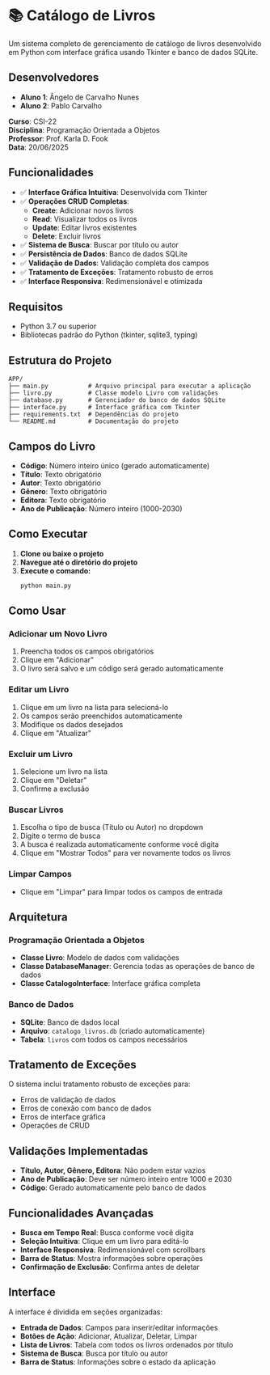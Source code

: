 # 📚 Catálogo de Livros

Um sistema completo de gerenciamento de catálogo de livros desenvolvido em Python com interface gráfica usando Tkinter e banco de dados SQLite.

## Desenvolvedores

- **Aluno 1**: Ângelo de Carvalho Nunes
- **Aluno 2**: Pablo Carvalho

**Curso**: CSI-22  
**Disciplina**: Programação Orientada a Objetos  
**Professor**: Prof. Karla D. Fook  
**Data**: 20/06/2025

## Funcionalidades

- ✅ **Interface Gráfica Intuitiva**: Desenvolvida com Tkinter
- ✅ **Operações CRUD Completas**:
  - **Create**: Adicionar novos livros
  - **Read**: Visualizar todos os livros
  - **Update**: Editar livros existentes
  - **Delete**: Excluir livros
- ✅ **Sistema de Busca**: Buscar por título ou autor
- ✅ **Persistência de Dados**: Banco de dados SQLite
- ✅ **Validação de Dados**: Validação completa dos campos
- ✅ **Tratamento de Exceções**: Tratamento robusto de erros
- ✅ **Interface Responsiva**: Redimensionável e otimizada

## Requisitos

- Python 3.7 ou superior
- Bibliotecas padrão do Python (tkinter, sqlite3, typing)

## Estrutura do Projeto

```
APP/
├── main.py           # Arquivo principal para executar a aplicação
├── livro.py          # Classe modelo Livro com validações
├── database.py       # Gerenciador do banco de dados SQLite
├── interface.py      # Interface gráfica com Tkinter
├── requirements.txt  # Dependências do projeto
└── README.md         # Documentação do projeto
```

## Campos do Livro

- **Código**: Número inteiro único (gerado automaticamente)
- **Título**: Texto obrigatório
- **Autor**: Texto obrigatório
- **Gênero**: Texto obrigatório
- **Editora**: Texto obrigatório
- **Ano de Publicação**: Número inteiro (1000-2030)

## Como Executar

1. **Clone ou baixe o projeto**
2. **Navegue até o diretório do projeto**
3. **Execute o comando:**
   ```bash
   python main.py
   ```

## Como Usar

### Adicionar um Novo Livro
1. Preencha todos os campos obrigatórios
2. Clique em "Adicionar"
3. O livro será salvo e um código será gerado automaticamente

### Editar um Livro
1. Clique em um livro na lista para selecioná-lo
2. Os campos serão preenchidos automaticamente
3. Modifique os dados desejados
4. Clique em "Atualizar"

### Excluir um Livro
1. Selecione um livro na lista
2. Clique em "Deletar"
3. Confirme a exclusão

### Buscar Livros
1. Escolha o tipo de busca (Título ou Autor) no dropdown
2. Digite o termo de busca
3. A busca é realizada automaticamente conforme você digita
4. Clique em "Mostrar Todos" para ver novamente todos os livros

### Limpar Campos
- Clique em "Limpar" para limpar todos os campos de entrada

## Arquitetura

### Programação Orientada a Objetos
- **Classe Livro**: Modelo de dados com validações
- **Classe DatabaseManager**: Gerencia todas as operações de banco de dados
- **Classe CatalogoInterface**: Interface gráfica completa

### Banco de Dados
- **SQLite**: Banco de dados local
- **Arquivo**: `catalogo_livros.db` (criado automaticamente)
- **Tabela**: `livros` com todos os campos necessários

## Tratamento de Exceções

O sistema inclui tratamento robusto de exceções para:
- Erros de validação de dados
- Erros de conexão com banco de dados
- Erros de interface gráfica
- Operações de CRUD

## Validações Implementadas

- **Título, Autor, Gênero, Editora**: Não podem estar vazios
- **Ano de Publicação**: Deve ser número inteiro entre 1000 e 2030
- **Código**: Gerado automaticamente pelo banco de dados

## Funcionalidades Avançadas

- **Busca em Tempo Real**: Busca conforme você digita
- **Seleção Intuitiva**: Clique em um livro para editá-lo
- **Interface Responsiva**: Redimensionável com scrollbars
- **Barra de Status**: Mostra informações sobre operações
- **Confirmação de Exclusão**: Confirma antes de deletar

## Interface

A interface é dividida em seções organizadas:
- **Entrada de Dados**: Campos para inserir/editar informações
- **Botões de Ação**: Adicionar, Atualizar, Deletar, Limpar
- **Lista de Livros**: Tabela com todos os livros ordenados por título
- **Sistema de Busca**: Busca por título ou autor
- **Barra de Status**: Informações sobre o estado da aplicação
